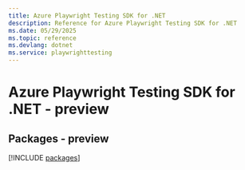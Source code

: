 ```yaml
---
title: Azure Playwright Testing SDK for .NET
description: Reference for Azure Playwright Testing SDK for .NET
ms.date: 05/29/2025
ms.topic: reference
ms.devlang: dotnet
ms.service: playwrighttesting
---
```

# Azure Playwright Testing SDK for .NET - preview
## Packages - preview
[!INCLUDE [packages](playwright-testing-index.md)]